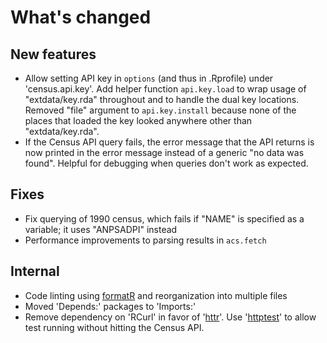 # What's changed

## New features

* Allow setting API key in `options` (and thus in .Rprofile) under 'census.api.key'. Add helper function `api.key.load` to wrap usage of "extdata/key.rda" throughout and to handle the dual key locations. Removed "file" argument to `api.key.install` because none of the places that loaded the key looked anywhere other than "extdata/key.rda".
* If the Census API query fails, the error message that the API returns is now printed in the error message instead of a generic "no data was found". Helpful for debugging when queries don't work as expected.

## Fixes

* Fix querying of 1990 census, which fails if "NAME" is specified as a variable; it uses "ANPSADPI" instead
* Performance improvements to parsing results in `acs.fetch`

## Internal

* Code linting using [formatR](https://yihui.name/formatr/) and reorganization into multiple files
* Moved 'Depends:' packages to 'Imports:'
* Remove dependency on 'RCurl' in favor of '[httr](https://github.com/hadley/httr/)'. Use '[httptest](https://github.com/nealrichardson/httptest/)' to allow test running without hitting the Census API.
